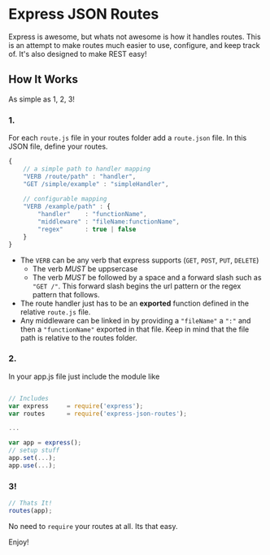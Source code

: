 Express JSON Routes
===================
Express is awesome, but whats not awesome is how it handles routes.  This is an attempt to make routes much easier to use, configure, and keep track of.  It's also designed to make REST easy!

How It Works
-------------
As simple as 1, 2, 3!

### 1.
For each `route.js` file in your routes folder add a `route.json` file.  In this JSON file, define your routes.
```javascript
{
    // a simple path to handler mapping
    "VERB /route/path" : "handler",
    "GET /simple/example" : "simpleHandler",
    
    // configurable mapping
    "VERB /example/path" : {
        "handler"    : "functionName",
        "middleware" : "fileName:functionName",
        "regex"      : true | false
    }
}
```
-   The `VERB` can be any verb that express supports (`GET`, `POST`, `PUT`, `DELETE`)
    -   The verb _MUST_ be uppsercase
    -   The verb _MUST_ be followed by a space and a forward slash such as `"GET /"`.  This forward slash begins the url pattern or the regex pattern that follows.
-   The route handler just has to be an __exported__ function defined in the relative `route.js` file.
-   Any middleware can be linked in by providing a `"fileName"` a `":"` and then a `"functionName"` exported in that file.  Keep in mind that the file path is relative to the routes folder.


### 2.
In your app.js file just include the module like
```javascript

// Includes
var express     = require('express');
var routes      = require('express-json-routes');

...

var app = express();
// setup stuff
app.set(...);
app.use(...);
```


### 3!
```javascript
// Thats It!
routes(app);
```
No need to `require` your routes at all.  Its that easy.

Enjoy!